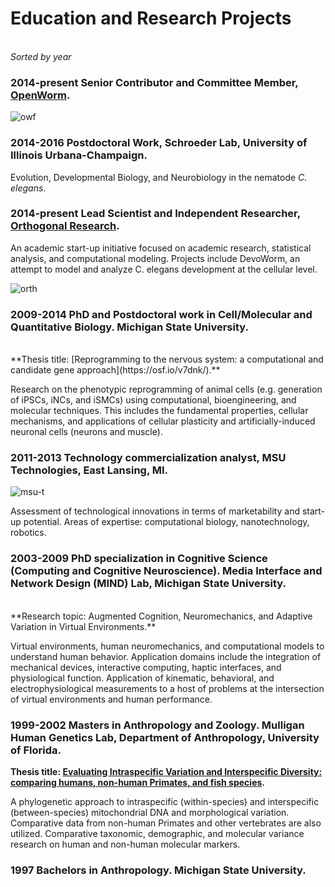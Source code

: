 # Education and Research Projects
<br>_Sorted by year_

### 2014-present Senior Contributor and Committee Member, [OpenWorm](http://www.openworm.org). 

![owf](https://user-images.githubusercontent.com/2716218/29792323-ace12ea0-8c05-11e7-93e3-c104798e399b.png)

### 2014-2016 Postdoctoral Work, Schroeder Lab, University of Illinois Urbana-Champaign.<BR>

Evolution, Developmental Biology, and Neurobiology in the nematode _C. elegans_.

### 2014-present Lead Scientist and Independent Researcher, [Orthogonal Research](https://orthogonal-research.weebly.com/).

An academic start-up initiative focused on academic research, statistical analysis, and computational modeling. 
Projects include DevoWorm, an attempt to model and analyze C. elegans development at the cellular level.

![orth](https://user-images.githubusercontent.com/2716218/29792299-9c006dd0-8c05-11e7-9d11-ce67d78ec669.png)

### 2009-2014 PhD and Postdoctoral work in Cell/Molecular and Quantitative Biology. Michigan State University.
<br> 
**Thesis title: [Reprogramming to the nervous system: a computational and candidate gene approach](https://osf.io/v7dnk/).**

Research on the phenotypic reprogramming of animal cells (e.g. generation of iPSCs, iNCs, and iSMCs) using computational, bioengineering, and molecular techniques. This includes the fundamental properties, cellular mechanisms, and applications of cellular plasticity and artificially-induced neuronal cells (neurons and muscle).

### 2011-2013  Technology commercialization analyst, MSU Technologies, East Lansing, MI. 

![msu-t](https://user-images.githubusercontent.com/2716218/29832318-6a4f0b04-8cad-11e7-8410-86f6af4efbfa.png)

Assessment of technological innovations in terms of marketability and start-up potential. Areas of expertise: computational biology, nanotechnology, robotics.

### 2003-2009 PhD specialization in Cognitive Science (Computing and Cognitive Neuroscience). Media Interface and Network Design (MIND) Lab, Michigan State University. 
<br>
**Research topic: Augmented Cognition, Neuromechanics, and Adaptive Variation in Virtual Environments.**

Virtual environments, human neuromechanics, and computational models to understand human behavior. Application domains include the integration of mechanical devices, interactive computing, haptic interfaces, and physiological function. Application of kinematic, behavioral, and electrophysiological measurements to a host of problems at the intersection of virtual environments and human performance.

### 1999-2002  Masters in Anthropology and Zoology. Mulligan Human Genetics Lab, Department of Anthropology, University of Florida. 
**Thesis title: [Evaluating Intraspecific Variation and Interspecific Diversity: comparing humans, non-human Primates, and fish species](https://osf.io/sme2y/).**

A phylogenetic approach to intraspecific (within-species) and interspecific (between-species) mitochondrial DNA and morphological variation. Comparative data from non-human Primates and other vertebrates are also utilized. Comparative taxonomic, demographic, and molecular variance research on human and non-human molecular markers.

### 1997	Bachelors in Anthropology. Michigan State University.
